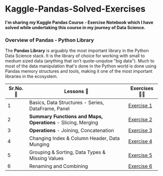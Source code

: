 # Kaggle-Pandas-Solved-Exercises



**I'm sharing my Kaggle Pandas Course - Exercise Notebook which I have solved while undertaking this course in my journey of Data Science.** 


### Overview of Pandas - Python Library

The **Pandas Library** is arguably the most important library in the Python Data Science stack. It is the library of choice for working with small to medium sized data (anything that isn't quote-unqutoe "big data"). Much to most of the data manipulation that's done in the Python world is done using Pandas memory structures and tools, making it one of the most important libraries in the ecosystem.





|**Sr.No. 🔢**|**Lessons 📕**| **Exercises 👨‍💻**| 
|------|--------------------|---------------------|
|1| Basics, Data Structures - Series, DataFrame, Panel  | [Exercise 1](https://www.kaggle.com/code/felixyeboah/exercise-creating-reading-and-writing) |
|2| **Summary Functions and Maps, Operations** - Slicing, Merging | [Exercise 2](https://www.kaggle.com/code/felixyeboah/exercise-summary-functions-and-maps) |
|3| **Operations** - Joining, Concatenation | [Exercise 3](https://www.kaggle.com/code/felixyeboah/exercise-indexing-selecting-assigning) |
|4| Changing Index & Column Header, Data Munging |[Exercise 4](https://www.kaggle.com/code/felixyeboah/exercise-grouping-and-sorting) |
|5| Grouping & Sorting, Data Types & Missing Values | [Exercise 5](https://www.kaggle.com/code/felixyeboah/exercise-data-types-and-missing-values) |
|6| Renaming and Combining |[Exercise 6](https://www.kaggle.com/code/felixyeboah/exercise-renaming-and-combining)|



